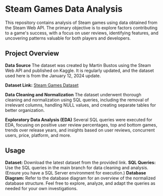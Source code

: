 # Steam Games Data Analysis

This repository contains analysis of Steam games using data obtained from the Steam Web API. The primary objective is to explore factors contributing to a game's success, with a focus on user reviews, identifying features, and uncovering patterns valuable for both players and developers.

## Project Overview

**Data Source**
The dataset was created by Martin Bustos using the Steam Web API and published on Kaggle. It is regularly updated, and the dataset used here is from the January 12, 2024 update.

**Dataset Link:** [Steam Games Dataset](https://www.kaggle.com/datasets/fronkongames/steam-games-dataset)

**Data Cleaning and Normalization**
The dataset underwent thorough cleaning and normalization using SQL queries, including the removal of irrelevant columns, handling NULL values, and creating separate tables for better organization.

**Exploratory Data Analysis (EDA)**
Several SQL queries were executed for EDA, focusing on positive user review percentages, top and bottom games, trends over release years, and insights based on user reviews, concurrent users, price, platform, and more.

## Usage
**Dataset:** Download the latest dataset from the provided link.
**SQL Queries:** Use the SQL queries in the main branch for data cleaning and analysis. (Ensure you have a SQL Server environment for execution.)
**Database Diagram:** Refer to the database diagram for an overview of the normalized database structure.
Feel free to explore, analyze, and adapt the queries as needed for your own investigations.
